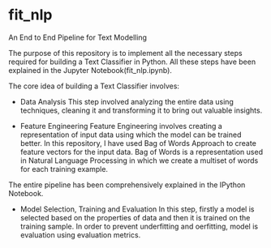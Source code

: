 # fit_nlp
An End to End Pipeline for Text Modelling

The purpose of this repository is to implement all the necessary steps required for building a Text Classifier in Python.
All these steps have been explained in the Jupyter Notebook(fit_nlp.ipynb).

The core idea of building a Text Classifier involves:
* Data Analysis
This step involved analyzing the entire data using techniques, cleaning it and transforming it to bring out valuable insights.

* Feature Engineering
Feature Engineering involves creating a representation of input data using which the model can be trained better.
In this repository, I have used Bag of Words Approach to create feature vectors for the input data.
Bag of Words is a representation used in Natural Language Processing in which we create a multiset of words for each training example.

The entire pipeline has been comprehensively explained in the IPython Notebook.


* Model Selection, Training and Evaluation
In this step, firstly a model is selected based on the properties of data and then it is trained on the training sample.
In order to prevent underfitting and oerfitting, model is evaluation using evaluation metrics.


